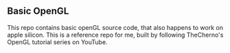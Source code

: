 ## Basic OpenGL
This repo contains basic openGL source code, that also happens to work on apple silicon.
This is a reference repo for me, built by following TheCherno's OpenGL tutorial series on YouTube.

